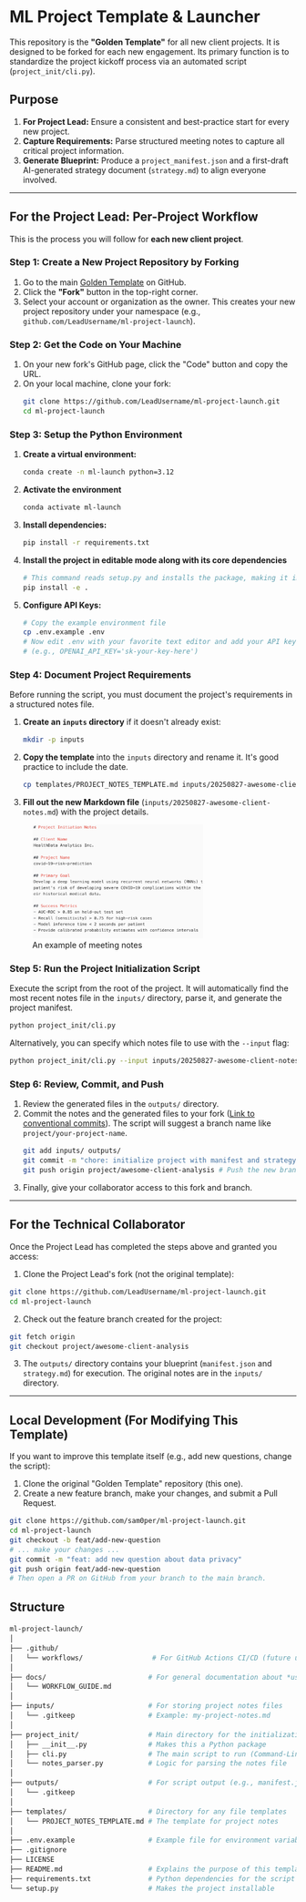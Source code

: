 # ML Project Template & Launcher

This repository is the **"Golden Template"** for all new client projects. It is designed to be forked for each new engagement. Its primary function is to standardize the project kickoff process via an automated script (`project_init/cli.py`).

## Purpose
1.  **For Project Lead:** Ensure a consistent and best-practice start for every new project.
2.  **Capture Requirements:** Parse structured meeting notes to capture all critical project information.
3.  **Generate Blueprint:** Produce a `project_manifest.json` and a first-draft AI-generated strategy document (`strategy.md`) to align everyone involved.

---

## For the Project Lead: Per-Project Workflow

This is the process you will follow for **each new client project**.

### Step 1: Create a New Project Repository by Forking
1.  Go to the main [Golden Template](https://github.com/sam0per/ml-project-launch.git) on GitHub.
2.  Click the **"Fork"** button in the top-right corner.
3.  Select your account or organization as the owner. This creates your new project repository under your namespace (e.g., `github.com/LeadUsername/ml-project-launch`).

### Step 2: Get the Code on Your Machine
1.  On your new fork's GitHub page, click the "Code" button and copy the URL.
2.  On your local machine, clone your fork:
    ```bash
    git clone https://github.com/LeadUsername/ml-project-launch.git
    cd ml-project-launch
    ```

### Step 3: Setup the Python Environment
1.  **Create a virtual environment:**
    ```bash
    conda create -n ml-launch python=3.12
    ```
2.  **Activate the environment**
    ```bash
    conda activate ml-launch
    ```
3.  **Install dependencies:**
    ```bash
    pip install -r requirements.txt
    ```
4.  **Install the project in editable mode along with its core dependencies**
    ```bash
    # This command reads setup.py and installs the package, making it importable.
    pip install -e .
    ```
5.  **Configure API Keys:**
    ```bash
    # Copy the example environment file
    cp .env.example .env
    # Now edit .env with your favorite text editor and add your API key
    # (e.g., OPENAI_API_KEY='sk-your-key-here')
    ```

### Step 4: Document Project Requirements
Before running the script, you must document the project's requirements in a structured notes file.

1.  **Create an `inputs` directory** if it doesn't already exist:
    ```bash
    mkdir -p inputs
    ```
2.  **Copy the template** into the `inputs` directory and rename it. It's good practice to include the date.
    ```bash
    cp templates/PROJECT_NOTES_TEMPLATE.md inputs/20250827-awesome-client-notes.md
    ```
3.  **Fill out the new Markdown file** (`inputs/20250827-awesome-client-notes.md`) with the project details.

<figure>
    <img src="./covid_risk_forecasting_notes.png" width="300" height="200">
    <figcaption>An example of meeting notes</figcaption>
</figure>

### Step 5: Run the Project Initialization Script
Execute the script from the root of the project. It will automatically find the most recent notes file in the `inputs/` directory, parse it, and generate the project manifest.

```bash
python project_init/cli.py
```

Alternatively, you can specify which notes file to use with the `--input` flag:
```bash
python project_init/cli.py --input inputs/20250827-awesome-client-notes.md
```

### Step 6: Review, Commit, and Push
1.  Review the generated files in the `outputs/` directory.
2.  Commit the notes and the generated files to your fork ([Link to conventional commits](https://gist.github.com/qoomon/5dfcdf8eec66a051ecd85625518cfd13)). The script will suggest a branch name like `project/your-project-name`.
    ```bash
    git add inputs/ outputs/
    git commit -m "chore: initialize project with manifest and strategy"
    git push origin project/awesome-client-analysis # Push the new branch the script created
    ```
3.  Finally, give your collaborator access to this fork and branch.

---

## For the Technical Collaborator
Once the Project Lead has completed the steps above and granted you access:
1. Clone the Project Lead's fork (not the original template):
```bash
git clone https://github.com/LeadUsername/ml-project-launch.git
cd ml-project-launch
```
2. Check out the feature branch created for the project:
```bash
git fetch origin
git checkout project/awesome-client-analysis
```
3. The `outputs/` directory contains your blueprint (`manifest.json` and `strategy.md`) for execution. The original notes are in the `inputs/` directory.

---

## Local Development (For Modifying This Template)
If you want to improve this template itself (e.g., add new questions, change the script):
1. Clone the original "Golden Template" repository (this one).
2. Create a new feature branch, make your changes, and submit a Pull Request.
```bash
git clone https://github.com/sam0per/ml-project-launch.git
cd ml-project-launch
git checkout -b feat/add-new-question
# ... make your changes ...
git commit -m "feat: add new question about data privacy"
git push origin feat/add-new-question
# Then open a PR on GitHub from your branch to the main branch.
```

## Structure
```bash
ml-project-launch/
│
├── .github/
│   └── workflows/                 # For GitHub Actions CI/CD (future use)
│
├── docs/                         # For general documentation about *using* this workflow
│   └── WORKFLOW_GUIDE.md
│
├── inputs/                       # For storing project notes files
│   └── .gitkeep                  # Example: my-project-notes.md
│
├── project_init/                 # Main directory for the initialization script
│   ├── __init__.py               # Makes this a Python package
│   ├── cli.py                    # The main script to run (Command-Line Interface)
│   └── notes_parser.py           # Logic for parsing the notes file
│
├── outputs/                      # For script output (e.g., manifest.json)
│   └── .gitkeep
│
├── templates/                    # Directory for any file templates
│   └── PROJECT_NOTES_TEMPLATE.md # The template for project notes
│
├── .env.example                  # Example file for environment variables (e.g., API keys)
├── .gitignore
├── LICENSE
├── README.md                     # Explains the purpose of this template repo
├── requirements.txt              # Python dependencies for the script
└── setup.py                      # Makes the project installable
```
